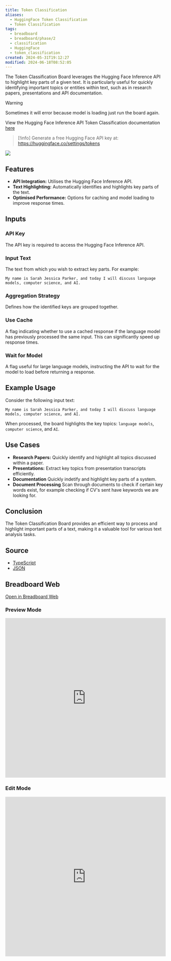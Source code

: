 ```yaml
---
title: Token Classification
aliases:
  - HuggingFace Token Classification
  - Token Classification
tags:
  - breadboard
  - breadboard/phase/2
  - classification
  - HuggingFace
  - token_classification
created: 2024-05-31T19:12:27
modified: 2024-06-18T08:52:05
---
```


The Token Classification Board leverages the Hugging Face Inference API to highlight key parts of a given text. It is particularly useful for quickly identifying important topics or entities within text, such as in research papers, presentations and API documentation.

> [!warning]
> Sometimes it will error because model is loading just run the board again.

View the Hugging Face Inference API Token Classification documentation [here](https://huggingface.co/docs/api-inference/detailed_parameters?code=curl#token-classification-task) 

>[!info]
> Generate a free Hugging Face API key at: https://huggingface.co/settings/tokens

![](https://youtu.be/gITcehjKItY)

## Features

- **API Integration:** Utilises the Hugging Face Inference API.
- **Text Highlighting:** Automatically identifies and highlights key parts of the text.
- **Optimised Performance:** Options for caching and model loading to improve response times.

## Inputs

### API Key

The API key is required to access the Hugging Face Inference API.

### Input Text

The text from which you wish to extract key parts. For example: 

```
My name is Sarah Jessica Parker, and today I will discuss language models, computer science, and AI.
```

### Aggregation Strategy

Defines how the identified keys are grouped together.

### Use Cache

A flag indicating whether to use a cached response if the language model has previously processed the same input. This can significantly speed up response times.

### Wait for Model

A flag useful for large language models, instructing the API to wait for the model to load before returning a response.

## Example Usage

Consider the following input text:

```
My name is Sarah Jessica Parker, and today I will discuss language models, computer science, and AI.
```

When processed, the board highlights the key topics: `language models`, `computer science`, and `AI`.

## Use Cases

- **Research Papers:** Quickly identify and highlight all topics discussed within a paper.
- **Presentations:** Extract key topics from presentation transcripts efficiently.
- **Documentation** Quickly indetify and highlight key parts of a system.
- **Document Processing** Scan through documents to check if certain key words exist, for example checking if CV's sent have keywords we are looking for.

## Conclusion

The Token Classification Board provides an efficient way to process and highlight important parts of a text, making it a valuable tool for various text analysis tasks.

## Source 

- [TypeScript](https://github.com/ExaDev/breadboard-examples/blob/main/src/examples/token-classification/index.ts)
- [JSON](https://github.com/ExaDev/breadboard-examples/blob/main/src/examples/token-classification/board.json)

## Breadboard Web

[Open in Breadboard Web](https://breadboard-ai.web.app/?board=https://raw.githubusercontent.com/ExaDev/breadboard-examples/main/src/examples/token-classification/board.json)

### Preview Mode

<iframe src="https://breadboard-ai.web.app/?board=https://raw.githubusercontent.com/ExaDev/breadboard-examples/main/src/examples/token-classification/board.json&embed" style="width: 100%; height: 500px; border: 0;"></iframe>

### Edit Mode

<iframe src="https://breadboard-ai.web.app/?board=https://raw.githubusercontent.com/ExaDev/breadboard-examples/main/src/examples/token-classification/board.json" style="width: 100%; height: 500px; border: 0;"></iframe>
